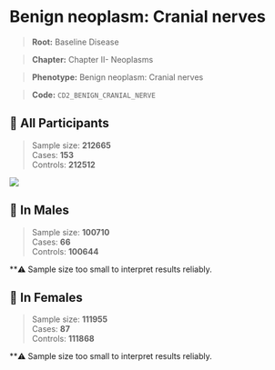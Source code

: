 # Benign neoplasm: Cranial nerves

> **Root:** Baseline Disease  

> **Chapter:** Chapter II- Neoplasms  

> **Phenotype:** Benign neoplasm: Cranial nerves  

> **Code:** `CD2_BENIGN_CRANIAL_NERVE`

## 🧪 All Participants  
> Sample size: **212665**  
> Cases: **153**  
> Controls: **212512**
<img src="/Disease/Figures/ALL/Incidence/CD2_BENIGN_CRANIAL_NERVE.png"/>
<CsvTable src="/Disease_Data/ALL/Incidence/COX_CD2_BENIGN_CRANIAL_NERVE.csv" label="🔍 View full results" />

## 👨 In Males  
> Sample size: **100710**  
> Cases: **66**  
> Controls: **100644**

**⚠️ Sample size too small to interpret results reliably.


## 👩 In Females  
> Sample size: **111955**  
> Cases: **87**  
> Controls: **111868**

**⚠️ Sample size too small to interpret results reliably.

